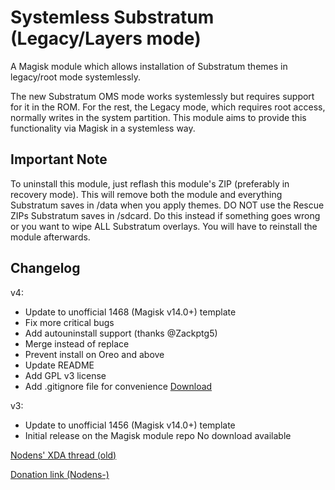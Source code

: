 # Systemless Substratum (Legacy/Layers mode)
 A Magisk module which allows installation of Substratum themes in legacy/root mode
systemlessly.

 The new Substratum OMS mode works systemlessly but requires support for it in the ROM.
For the rest, the Legacy mode, which requires root access, normally writes in the
system partition.
 This module aims to provide this functionality via Magisk in a systemless way.

## Important Note

To uninstall this module, just reflash this module's ZIP (preferably in recovery mode). This will remove both the module and everything Substratum saves in /data when you apply themes. DO NOT use the Rescue ZIPs Substratum saves in /sdcard. Do this instead if something goes wrong or you want to wipe ALL Substratum overlays. You will have to reinstall the module afterwards.

## Changelog

 v4:
 - Update to unofficial 1468 (Magisk v14.0+) template
 - Fix more critical bugs
 - Add autouninstall support (thanks @Zackptg5)
 - Merge instead of replace
 - Prevent install on Oreo and above
 - Update README
 - Add GPL v3 license
 - Add .gitignore file for convenience
 [Download]()

 v3:
 - Update to unofficial 1456 (Magisk v14.0+) template
 - Initial release on the Magisk module repo
 No download available

[Nodens' XDA thread (old)](https://forum.xda-developers.com/apps/magisk/module-systemless-substratum-legacy-t3623607)

[Donation link (Nodens-)](https://paypal.me/NodensDev)
